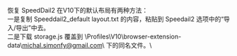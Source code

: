 恢复 SpeedDail2 在V10下的默认布局有两种方法：\
一是复制 Speeddail2_default layout.txt 的内容，粘贴到 Speedail2 选项中的“导入/导出”中去。\
二是下载 storage.js 覆盖到 \Profiles\V10\browser-extension-data\michal.simonfy@gmail.com\ 下的同名文件。\
